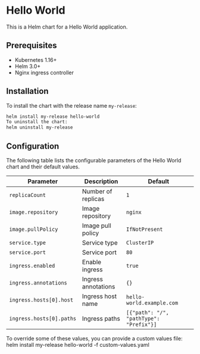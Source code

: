 # Hello World

This is a Helm chart for a Hello World application.

## Prerequisites

- Kubernetes 1.16+
- Helm 3.0+
- Nginx ingress controller

## Installation

To install the chart with the release name `my-release`:

```bash
helm install my-release hello-world
To uninstall the chart:
helm uninstall my-release
```

## Configuration

The following table lists the configurable parameters of the Hello World chart and their default values.

| Parameter                | Description         | Default                                 |
| ------------------------ | ------------------- | --------------------------------------- |
| `replicaCount`           | Number of replicas  | `1`                                     |
| `image.repository`       | Image repository    | `nginx`                                 |
| `image.pullPolicy`       | Image pull policy   | `IfNotPresent`                          |
| `service.type`           | Service type        | `ClusterIP`                             |
| `service.port`           | Service port        | `80`                                    |
| `ingress.enabled`        | Enable ingress      | `true`                                  |
| `ingress.annotations`    | Ingress annotations | `{}`                                    |
| `ingress.hosts[0].host`  | Ingress host name   | `hello-world.example.com`               |
| `ingress.hosts[0].paths` | Ingress paths       | `[{"path": "/", "pathType": "Prefix"}]` |

To override some of these values, you can provide a custom values file:
helm install my-release hello-world -f custom-values.yaml
